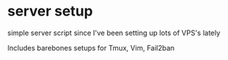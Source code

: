 # server setup

simple server script since I've been setting up lots of VPS's lately

Includes barebones setups for Tmux, Vim, Fail2ban